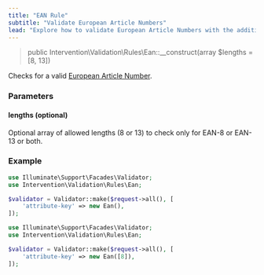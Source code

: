 ```yaml
---
title: "EAN Rule"
subtitle: "Validate European Article Numbers"
lead: "Explore how to validate European Article Numbers with the additional validation rules of Intervention Validation for your Laravel application."
---
```


> public Intervention\Validation\Rules\Ean::__construct(array $lengths = [8, 13])

Checks for a valid [European Article Number](https://en.wikipedia.org/wiki/International_Article_Number).

### Parameters

#### lengths (optional)

Optional array of allowed lengths (8 or 13) to check only for EAN-8 or EAN-13 or both.

### Example

```php
use Illuminate\Support\Facades\Validator;
use Intervention\Validation\Rules\Ean;

$validator = Validator::make($request->all(), [
    'attribute-key' => new Ean(),
]);
```

```php
use Illuminate\Support\Facades\Validator;
use Intervention\Validation\Rules\Ean;

$validator = Validator::make($request->all(), [
    'attribute-key' => new Ean([8]),
]);
```
